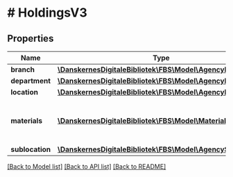 # # HoldingsV3

## Properties

Name | Type | Description | Notes
------------ | ------------- | ------------- | -------------
**branch** | [**\DanskernesDigitaleBibliotek\FBS\Model\AgencyBranch**](AgencyBranch.md) |  |
**department** | [**\DanskernesDigitaleBibliotek\FBS\Model\AgencyDepartment**](AgencyDepartment.md) |  | [optional]
**location** | [**\DanskernesDigitaleBibliotek\FBS\Model\AgencyLocation**](AgencyLocation.md) |  | [optional]
**materials** | [**\DanskernesDigitaleBibliotek\FBS\Model\MaterialV3[]**](MaterialV3.md) | Materials that belongs to this placement |
**sublocation** | [**\DanskernesDigitaleBibliotek\FBS\Model\AgencySublocation**](AgencySublocation.md) |  | [optional]

[[Back to Model list]](../../README.md#models) [[Back to API list]](../../README.md#endpoints) [[Back to README]](../../README.md)
